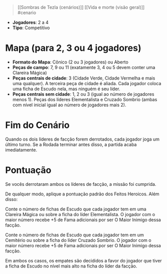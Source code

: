 > [[Sombras de Tezla (cenários)]] [[Vida e morte (visão geral)]] #cenario 

- **Jogadores**: 2 a 4
- **Tipo**: Competitivo

# Mapa (para 2, 3 ou 4 jogadores)
- **Formato do Mapa**: Cônico (2 ou 3 jogadores) ou Aberto
- **Peças de campo**: 7, 9 ou 11 (exatamente 3, 4 ou 5 devem conter uma Clareira Mágica)
- **Peças centrais de cidade**: 3 (Cidade Verde, Cidade Vermelha e mais uma qualquer). A terceira peça de cidade é aliada. Cada jogador coloca uma ficha de Escudo nela, mas ninguém é seu líder.
- **Peças centrais sem cidade**: 1, 2 ou 3 (igual ao número de jogadores menos 1). Peças dos líderes Elementalista e Cruzado Sombrio (ambas com nível inicial igual ao número de jogadores mais 2).

# Fim do Cenário
Quando os dois líderes de facção forem derrotados, cada jogador joga um último turno. Se a Rodada terminar antes disso, a partida acaba imediatamente.

# Pontuação
Se vocês derrotaram ambos os líderes de facção, a missão foi cumprida.

De qualquer modo, aplique a pontuação padrão dos Feitos Heroicos. Além disso:

Conte o número de fichas de Escudo que cada jogador tem em uma Clareira Mágica ou sobre a ficha do líder Elementalista. O jogador com o maior número recebe +5 de Fama adicionais por ser O Maior Inimigo dessa facção.

Conte o número de fichas de Escudo que cada jogador tem em um Cemitério ou sobre a ficha do líder Cruzado Sombrio. O jogador com o maior número recebe +5 de Fama adicionais por ser O Maior Inimigo dessa facção.

Em ambos os casos, os empates são decididos a favor do jogador que tiver a ficha de Escudo no nível mais alto na ficha do líder da facção.